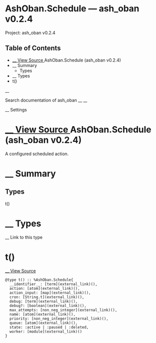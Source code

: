 # AshOban.Schedule — ash_oban v0.2.4

Project: ash_oban v0.2.4

## Table of Contents

- [ __ View Source ](external_link) AshOban.Schedule (ash_oban v0.2.4)
- __ Summary
  - Types
- __ Types
- t()

__

Search documentation of ash_oban __ __

__ Settings

#  [ __ View Source ](external_link) AshOban.Schedule (ash_oban v0.2.4)

A configured scheduled action.

#  __ Summary

##  Types

t()

#  __ Types

__ Link to this type

# t()

[ __ View Source ](external_link)
    
    
    @type t() :: %AshOban.Schedule{
      __identifier__: [term](external_link)(),
      action: [atom](external_link)(),
      action_input: [map](external_link)(),
      cron: [String.t](external_link)(),
      debug: [term](external_link)(),
      debug?: [boolean](external_link)(),
      max_attempts: [non_neg_integer](external_link)(),
      name: [atom](external_link)(),
      priority: [non_neg_integer](external_link)(),
      queue: [atom](external_link)(),
      state: :active | :paused | :deleted,
      worker: [module](external_link)()
    }
